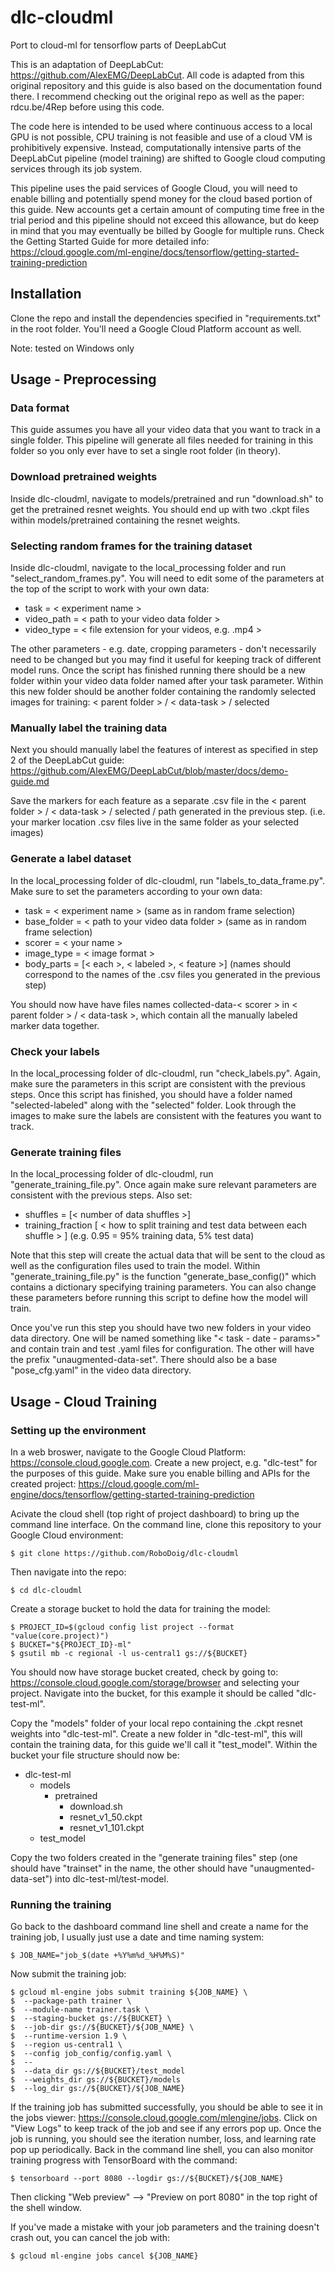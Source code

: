# dlc-cloudml
Port to cloud-ml for tensorflow parts of DeepLabCut

This is an adaptation of DeepLabCut: https://github.com/AlexEMG/DeepLabCut. All code is adapted from this original repository and this guide is also based on the documentation found there. I recommend checking out the original repo as well as the paper: rdcu.be/4Rep before using this code.

The code here is intended to be used where continuous access to a local GPU is not possible, CPU training is not feasible and use of a cloud VM is prohibitively expensive. Instead, computationally intensive parts of the DeepLabCut pipeline (model training) are shifted to Google cloud computing services through its job system. 

This pipeline uses the paid services of Google Cloud, you will need to enable billing and potentially spend money for the cloud based portion of this guide. New accounts get a certain amount of computing time free in the trial period and this pipeline should not exceed this allowance, but do keep in mind that you may eventually be billed by Google for multiple runs. Check the Getting Started Guide for more detailed info: https://cloud.google.com/ml-engine/docs/tensorflow/getting-started-training-prediction 

## Installation
Clone the repo and install the dependencies specified in "requirements.txt" in the root folder. You'll need a Google Cloud Platform account as well.

Note: tested on Windows only

## Usage - Preprocessing
### Data format
This guide assumes you have all your video data that you want to track in a single folder. This pipeline will generate all files needed for training in this folder so you only ever have to set a single root folder (in theory).

### Download pretrained weights
Inside dlc-cloudml, navigate to models/pretrained and run "download.sh" to get the pretrained resnet weights. You should end up with two .ckpt files within models/pretrained containing the resnet weights.

### Selecting random frames for the training dataset
Inside dlc-cloudml, navigate to the local_processing folder and run "select_random_frames.py". You will need to edit some of the parameters at the top of the script to work with your own data:
- task = < experiment name >
- video_path = < path to your video data folder >
- video_type = < file extension for your videos, e.g. .mp4 >

The other parameters - e.g. date, cropping parameters - don't necessarily need to be changed but you may find it useful for keeping track of different model runs.
Once the script has finished running there should be a new folder within your video data folder named after your task parameter. Within this new folder should be another folder containing the randomly selected images for training: < parent folder > / < data-task > / selected

### Manually label the training data
Next you should manually label the features of interest as specified in step 2 of the DeepLabCut guide: https://github.com/AlexEMG/DeepLabCut/blob/master/docs/demo-guide.md

Save the markers for each feature as a separate .csv file in the < parent folder > / < data-task > / selected / path generated in the previous step. (i.e. your marker location .csv files live in the same folder as your selected images)

### Generate a label dataset
In the local_processing folder of dlc-cloudml, run "labels_to_data_frame.py". Make sure to set the parameters according to your own data:
- task = < experiment name > (same as in random frame selection)
- base_folder = < path to your video data folder > (same as in random frame selection)
- scorer = < your name >
- image_type = < image format >
- body_parts = [< each >, < labeled >, < feature >] (names should correspond to the names of the .csv files you generated in the previous step)

You should now have have files names collected-data-< scorer > in < parent folder > / < data-task >, which contain all the manually labeled marker data together.

### Check your labels
In the local_processing folder of dlc-cloudml, run "check_labels.py". Again, make sure the parameters in this script are consistent with the previous steps. Once this script has finished, you should have a folder named "selected-labeled" along with the "selected" folder. Look through the images to make sure the labels are consistent with the features you want to track.

### Generate training files
In the local_processing folder of dlc-cloudml, run "generate_training_file.py". Once again make sure relevant parameters are consistent with the previous steps. Also set:
- shuffles = [< number of data shuffles >]
- training_fraction [ < how to split training and test data between each shuffle > ] (e.g. 0.95 = 95% training data, 5% test data)

Note that this step will create the actual data that will be sent to the cloud as well as the configuration files used to train the model. Within "generate_training_file.py" is the function "generate_base_config()" which contains a dictionary specifying training parameters. You can also change these parameters before running this script to define how the model will train.

Once you've run this step you should have two new folders in your video data directory. One will be named something like "< task - date - params>" and contain train and test .yaml files for configuration. The other will have the prefix "unaugmented-data-set". There should also be a base "pose_cfg.yaml" in the video data directory. 

## Usage - Cloud Training
### Setting up the environment
In a web broswer, navigate to the Google Cloud Platform: https://console.cloud.google.com. Create a new project, e.g. "dlc-test" for the purposes of this guide. Make sure you enable billing and APIs for the created project: https://cloud.google.com/ml-engine/docs/tensorflow/getting-started-training-prediction

Acivate the cloud shell (top right of project dashboard) to bring up the command line interface. On the command line, clone this repository to your Google Cloud environment:

    $ git clone https://github.com/RoboDoig/dlc-cloudml
    
Then navigate into the repo:

    $ cd dlc-cloudml
    
Create a storage bucket to hold the data for training the model:

    $ PROJECT_ID=$(gcloud config list project --format "value(core.project)")
    $ BUCKET="${PROJECT_ID}-ml"
    $ gsutil mb -c regional -l us-central1 gs://${BUCKET}
    
You should now have storage bucket created, check by going to: https://console.cloud.google.com/storage/browser and selecting your project. Navigate into the bucket, for this example it should be called "dlc-test-ml".

Copy the "models" folder of your local repo containing the .ckpt resnet weights into "dlc-test-ml". Create a new folder in "dlc-test-ml", this will contain the training data, for this guide we'll call it "test_model". 
Within the bucket your file structure should now be:
  - dlc-test-ml
    - models
       - pretrained
          - download.sh
          - resnet_v1_50.ckpt
          - resnet_v1_101.ckpt
    - test_model

Copy the two folders created in the "generate training files" step (one should have "trainset" in the name, the other should have "unaugmented-data-set") into dlc-test-ml/test-model. 

### Running the training
Go back to the dashboard command line shell and create a name for the training job, I usually just use a date and time naming system:

    $ JOB_NAME="job_$(date +%Y%m%d_%H%M%S)"
  
Now submit the training job:

    $ gcloud ml-engine jobs submit training ${JOB_NAME} \
    $  --package-path trainer \
    $  --module-name trainer.task \ 
    $  --staging-bucket gs://${BUCKET} \ 
    $  --job-dir gs://${BUCKET}/${JOB_NAME} \ 
    $  --runtime-version 1.9 \
    $  --region us-central1 \ 
    $  --config job_config/config.yaml \ 
    $  -- 
    $  --data_dir gs://${BUCKET}/test_model 
    $  --weights_dir gs://${BUCKET}/models 
    $  --log_dir gs://${BUCKET}/${JOB_NAME}

If the training job has submitted successfully, you should be able to see it in the jobs viewer: https://console.cloud.google.com/mlengine/jobs. Click on "View Logs" to keep track of the job and see if any errors pop up. 
Once the job is running, you should see the iteration number, loss, and learning rate pop up periodically. Back in the command line shell, you can also monitor training progress with TensorBoard with the command:

    $ tensorboard --port 8080 --logdir gs://${BUCKET}/${JOB_NAME}
    
Then clicking "Web preview" --> "Preview on port 8080" in the top right of the shell window.

If you've made a mistake with your job parameters and the training doesn't crash out, you can cancel the job with:

    $ gcloud ml-engine jobs cancel ${JOB_NAME}
